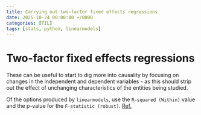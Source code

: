 ```yaml
---
title: Carrying out two-factor fixed effects regressions
date: 2025-10-24 00:00:00 +/0000
categories: [TIL]
tags: [stats, python, linearmodels]
---
```


# Two-factor fixed effects regressions
These can be useful to start to dig more into causality by focusing on changes in the independent and dependent variables - as this should strip out the effect of unchanging characteristics of the entities being studied.

Of the options produced by `linearmodels`, use the `R-squared (Within)` value and the p-value for the `F-statistic (robust)`. [Ref.](https://chatgpt.com/share/68fb8d0a-69c0-8009-b5e0-fa4ea877fa6c)
